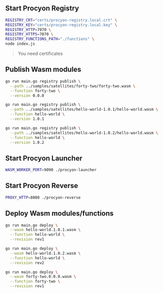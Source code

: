 

## Start Procyon Registry

```bash
REGISTRY_CRT="certs/procyon-registry.local.crt" \
REGISTRY_KEY="certs/procyon-registry.local.key" \
REGISTRY_HTTP=7070 \
REGISTRY_HTTPS=7070 \
REGISTRY_FUNCTIONS_PATH="./functions" \
node index.js 
```
> You need certificates

## Publish Wasm modules

```bash
go run main.go registry publish \
  --path ../samples/satellites/forty-two/forty-two.wasm \
  --function forty-two \
  --version 0.0.0

go run main.go registry publish \
  --path ../samples/satellites/hello-world-1.0.1/hello-world.wasm \
  --function hello-world \
  --version 1.0.1

go run main.go registry publish \
  --path ../samples/satellites/hello-world-1.0.2/hello-world.wasm \
  --function hello-world \
  --version 1.0.2
```

## Start Procyon Launcher

```bash
WASM_WORKER_PORT=9090 ./procyon-launcher
```

## Start Procyon Reverse

```bash
PROXY_HTTP=8080 ./procyon-reverse
```

## Deploy Wasm modules/functions

```bash
go run main.go deploy \
  --wasm hello-world.1.0.1.wasm \
  --function hello-world \
  --revision rev1

go run main.go deploy \
  --wasm hello-world.1.0.2.wasm \
  --function hello-world \
  --revision rev2

go run main.go deploy \
  --wasm forty-two.0.0.0.wasm \
  --function forty-two \
  --revision rev1
```